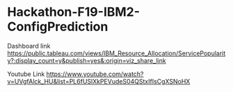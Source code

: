 # Hackathon-F19-IBM2-ConfigPrediction

Dashboard link
https://public.tableau.com/views/IBM_Resource_Allocation/ServicePopularity?:display_count=y&publish=yes&:origin=viz_share_link

Youtube Link
https://www.youtube.com/watch?v=UVgfAlck_HU&list=PL6fUSlXkPEVudeS04QStxIfIsCgXSNoHX
